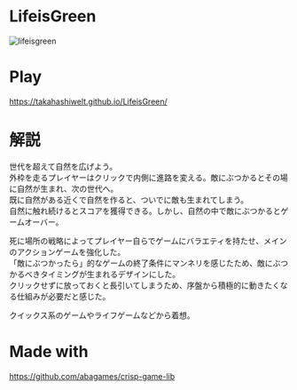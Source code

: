 # LifeisGreen
![lifeisgreen](https://user-images.githubusercontent.com/25281086/132941716-33fb4744-d03c-4d17-8b0e-1c9241b6002a.gif)
# Play
https://takahashiwelt.github.io/LifeisGreen/
# 解説
世代を超えて自然を広げよう。  
外枠を走るプレイヤーはクリックで内側に進路を変える。敵にぶつかるとその場に自然が生まれ、次の世代へ。  
既に自然がある近くで自然を作ると、ついでに敵も生まれてしまう。  
自然に触れ続けるとスコアを獲得できる。しかし、自然の中で敵にぶつかるとゲームオーバー。  

死に場所の戦略によってプレイヤー自らでゲームにバラエティを持たせ、メインのアクションゲームを強化した。  
「敵にぶつかったら」的なゲームの終了条件にマンネリを感じたため、敵にぶつかるべきタイミングが生まれるデザインにした。  
クリックせずに放っておくと長引いてしまうため、序盤から積極的に動きたくなる仕組みが必要だと感じた。 　　

クイックス系のゲームやライフゲームなどから着想。
# Made with
https://github.com/abagames/crisp-game-lib
